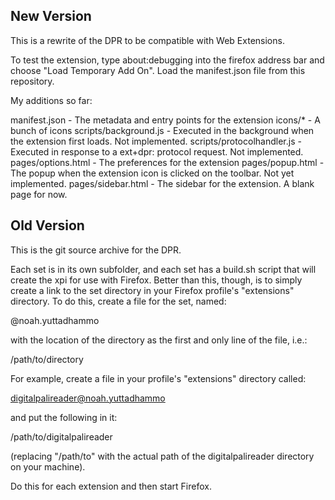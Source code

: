 ## New Version

This is a rewrite of the DPR to be compatible with Web Extensions.

To test the extension, type about:debugging into the firefox address bar and choose "Load Temporary Add On". Load the manifest.json file from this repository.

My additions so far:

manifest.json - The metadata and entry points for the extension
icons/* - A bunch of icons
scripts/background.js - Executed in the background when the extension first loads. Not implemented.
scripts/protocolhandler.js - Executed in response to a ext+dpr: protocol request. Not implemented.
pages/options.html - The preferences for the extension
pages/popup.html - The popup when the extension icon is clicked on the toolbar. Not yet implemented.
pages/sidebar.html - The sidebar for the extension. A blank page for now.

## Old Version

This is the git source archive for the DPR.

Each set is in its own subfolder, and each set has a build.sh script that will create the xpi for use with Firefox.  Better than this, though, is to simply create a link to the set directory in your Firefox profile's "extensions" directory.  To do this, create a file for the set, named:

<directory>@noah.yuttadhammo

with the location of the directory as the first and only line of the file, i.e.:

/path/to/directory

For example, create a file in your profile's "extensions" directory called:

digitalpalireader@noah.yuttadhammo

and put the following in it:

/path/to/digitalpalireader

(replacing "/path/to" with the actual path of the digitalpalireader directory on your machine).

Do this for each extension and then start Firefox.
